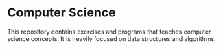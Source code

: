 # Computer Science

This repository contains exercises and programs that teaches computer science concepts. It is heavily focused on data structures and algorithms.
